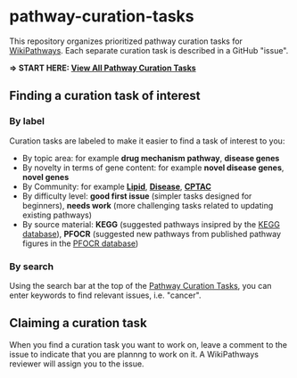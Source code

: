 # pathway-curation-tasks
This repository organizes prioritized pathway curation tasks for [WikiPathways](https://www.wikipathways.org/). Each separate curation task is described in a GitHub "issue".


**=> START HERE: [View All Pathway Curation Tasks](https://github.com/wikipathways/pathway-curation-tasks/issues)**

## Finding a curation task of interest

### By label

Curation tasks are labeled to make it easier to find a task of interest to you:

- By topic area: for example **drug mechanism pathway**, **disease genes**
- By novelty in terms of gene content: for example **novel disease genes**, **novel genes**
- By Community: for example **[Lipid](https://www.wikipathways.org/communities/lipids.html)**, **[Disease](https://www.wikipathways.org/communities/diseases.html)**, **[CPTAC](https://www.wikipathways.org/communities/cptac.html)**
- By difficulty level: **good first issue** (simpler tasks designed for beginners), **needs work** (more challenging tasks related to updating existing pathways)
- By source material: **KEGG** (suggested pathways insipred by the [KEGG database](https://www.genome.jp/kegg/pathway.html)), **PFOCR** (suggested new pathways from published pathway figures in the [PFOCR database](https://pfocr.wikipathways.org/))

### By search

Using the search bar at the top of the [Pathway Curation Tasks](https://github.com/wikipathways/pathway-curation-tasks/issues), you can enter keywords to find relevant issues, i.e. "cancer". 

## Claiming a curation task

When you find a curation task you want to work on, leave a comment to the issue to indicate that you are plannng to work on it. A WikiPathways reviewer will assign you to the issue.
